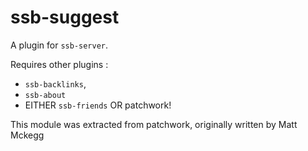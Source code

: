 # ssb-suggest

A plugin for `ssb-server`.

Requires other plugins :
- `ssb-backlinks`,
- `ssb-about`
- EITHER `ssb-friends` OR patchwork!

This module was extracted from patchwork, originally written by Matt Mckegg

